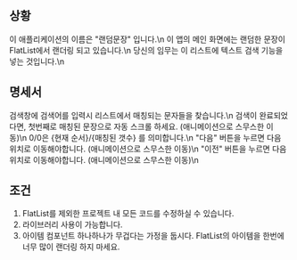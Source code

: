 ## 상황

이 애플리케이션의 이름은 "랜덤문장" 입니다.\n
이 앱의 메인 화면에는 랜덤한 문장이 FlatList에서 랜더링 되고 있습니다.\n
당신의 임무는 이 리스트에 텍스트 검색 기능을 넣는 것입니다.\n

## 명세서

검색창에 검색어를 입력시 리스트에서 매칭되는 문자들을 찾습니다.\n
검색이 완료되었다면, 첫번째로 매칭된 문장으로 자동 스크롤 하세요. (애니메이션으로 스무스한 이동)\n
0/0은 {현재 순서}/{매칭된 갯수} 를 의미합니다.\n
"다음" 버튼을 누르면 다음 위치로 이동해야합니다. (애니메이션으로 스무스한 이동)\n
"이전" 버튼을 누르면 다음 위치로 이동해야합니다. (애니메이션으로 스무스한 이동)\n

## 조건

1. FlatList를 제외한 프로젝트 내 모든 코드를 수정하실 수 있습니다.
2. 라이브러리 사용이 가능합니다.
3. 아이템 컴포넌트 하나하나가 무겁다는 가정을 둡시다. FlatList의 아이템을 한번에 너무 많이 랜더링 하지 마세요.
